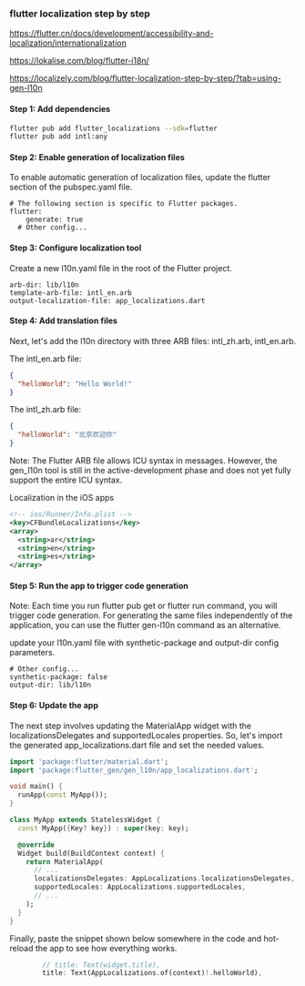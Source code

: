 
### flutter localization step by step
https://flutter.cn/docs/development/accessibility-and-localization/internationalization

https://lokalise.com/blog/flutter-i18n/

https://localizely.com/blog/flutter-localization-step-by-step/?tab=using-gen-l10n

#### Step 1: Add dependencies
```sh
flutter pub add flutter_localizations --sdk=flutter
flutter pub add intl:any
```
#### Step 2: Enable generation of localization files
To enable automatic generation of localization files, update the flutter section of the pubspec.yaml file.

``` ymal
# The following section is specific to Flutter packages.
flutter:
    generate: true
  # Other config...
```

#### Step 3: Configure localization tool
Create a new l10n.yaml file in the root of the Flutter project. 

```ymal
arb-dir: lib/l10n
template-arb-file: intl_en.arb
output-localization-file: app_localizations.dart
```

#### Step 4: Add translation files
Next, let's add the l10n directory with three ARB files: intl_zh.arb, intl_en.arb.


The intl_en.arb file:
```json
{
  "helloWorld": "Hello World!"
}
```

The intl_zh.arb file:
```json
{
  "helloWorld": "北京欢迎你"
}

```

Note: The Flutter ARB file allows ICU syntax in messages. However, the gen_l10n tool is still in the active-development phase and does not yet fully support the entire ICU syntax. 

Localization in the iOS apps
```xml
<!-- ios/Runner/Info.plist -->
<key>CFBundleLocalizations</key>
<array>
  <string>ar</string>
  <string>en</string>
  <string>es</string>
</array>
```

#### Step 5: Run the app to trigger code generation
Note: Each time you run flutter pub get or flutter run command, you will trigger code generation. For generating the same files independently of the application, you can use the flutter gen-l10n command as an alternative.

update your l10n.yaml file with synthetic-package and output-dir config parameters.

```ymal
# Other config...
synthetic-package: false
output-dir: lib/l10n
```

#### Step 6: Update the app
The next step involves updating the MaterialApp widget with the localizationsDelegates and supportedLocales properties. So, let's import the generated app_localizations.dart file and set the needed values.

```dart
import 'package:flutter/material.dart';
import 'package:flutter_gen/gen_l10n/app_localizations.dart';

void main() {
  runApp(const MyApp());
}

class MyApp extends StatelessWidget {
  const MyApp({Key? key}) : super(key: key);

  @override
  Widget build(BuildContext context) {
    return MaterialApp(
      // ...
      localizationsDelegates: AppLocalizations.localizationsDelegates,
      supportedLocales: AppLocalizations.supportedLocales,
      // ...
    );
  }
}
```
Finally, paste the snippet shown below somewhere in the code and hot-reload the app to see how everything works.
```dart
        // title: Text(widget.title),
        title: Text(AppLocalizations.of(context)!.helloWorld),
```

